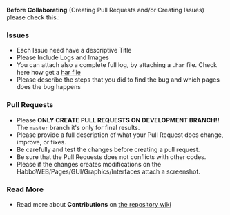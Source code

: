 **Before Collaborating** (Creating Pull Requests and/or Creating Issues) please check this.:

### Issues
* Each Issue need have a descriptive Title
* Please Include Logs and Images
* You can attach also a complete full log, by attaching a `.har` file. Check here how get a [har file](https://support.cloudflare.com/hc/en-us/articles/203118044-How-do-I-generate-a-HAR-file-)
* Please describe the steps that you did to find the bug and which pages does the bug happens

### Pull Requests
* Please **ONLY CREATE PULL REQUESTS ON DEVELOPMENT BRANCH!!** The `master` branch it's only for final results.
* Please provide a full description of what your Pull Request does change, improve, or fixes.
* Be carefully and test the changes before creating a pull request.
* Be sure that the Pull Requests does not conflicts with other codes.
* Please if the changes creates modifications on the HabboWEB/Pages/GUI/Graphics/Interfaces attach a screenshot.

### Read More
* Read more about **Contributions** on [the repository wiki](https://github.com/sant0ro/chocolatey/wiki/Before-Collaborating)
